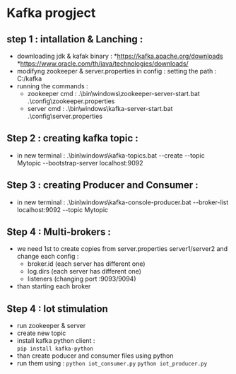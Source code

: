 # Kafka progject

## step 1 : intallation & Lanching :

- downloading jdk & kafak binary : 
   *https://kafka.apache.org/downloads
   *https://www.oracle.com/th/java/technologies/downloads/
- modifyng zookeeper & server.properties in config :
  setting the path : C:/kafka
- running the commands :
  - zookeeper cmd : .\bin\windows\zookeeper-server-start.bat .\config\zookeeper.properties
  - server cmd : .\bin\windows\kafka-server-start.bat .\config\server.properties

## Step 2 : creating kafka topic :

- in new terminal :
  .\bin\windows\kafka-topics.bat --create --topic Mytopic --bootstrap-server localhost:9092

## Step 3 : creating Producer and Consumer :

- in new terminal :
  .\bin\windows\kafka-console-producer.bat --broker-list localhost:9092 --topic Mytopic

## Step 4 : Multi-brokers :

- we need 1st to create copies from server.properties server1/server2 and change each config :
  - broker.id (each server has different one)
  - log.dirs (each server has different one)
  - listeners (changing port :9093/9094)
- than starting each broker

## Step 4 : Iot stimulation

- run zookeeper & server
- create new topic
- install kafka python client :  
  `pip install kafka-python`
- than create poducer and consumer files using python
- run them using :
  `python iot_consumer.py`
  `python iot_producer.py`

